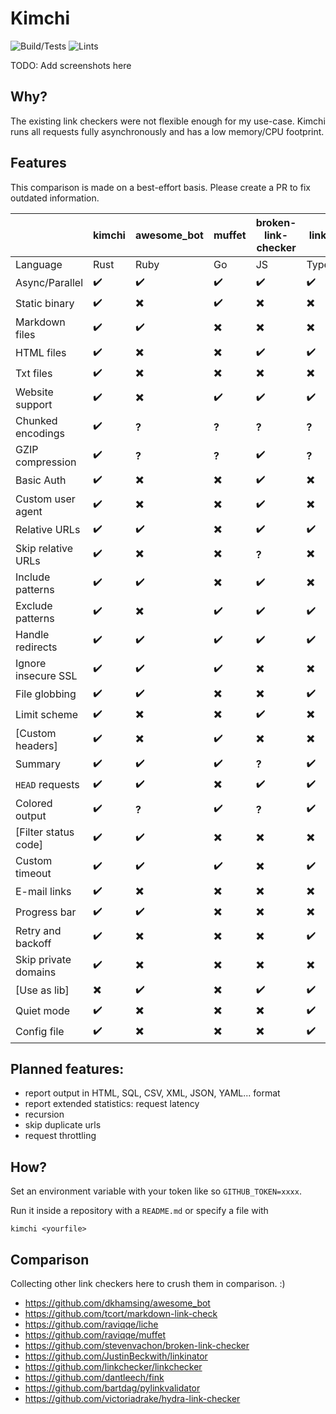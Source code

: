 # Kimchi

![Build/Tests](https://github.com/wgalyen/Kimchi/workflows/Kimchi%20Tests/badge.svg)
![Lints](https://github.com/wgalyen/Kimchi/workflows/Kimchi%20Lints/badge.svg)

TODO: Add screenshots here

## Why?

The existing link checkers were not flexible enough for my use-case. Kimchi
runs all requests fully asynchronously and has a low memory/CPU footprint.

## Features

This comparison is made on a best-effort basis. Please create a PR to fix outdated information.

|                      | kimchi | awesome_bot | muffet | broken-link-checker | linkinator | linkchecker | markdown-link-check | fink |
| -------------------- | ------ | ----------- | ------ | ------------------- | ---------- | ----------- | ------------------- | ---- |
| Language             | Rust   | Ruby        | Go     | JS                  | TypeScript | Python      | JS                  | PHP  |
| Async/Parallel       | ✔️     | ✔️          | ✔️     | ✔️                  | ✔️         | ✔️          | ✔️                  | ✔️   |
| Static binary        | ✔️     | ✖️          | ✔️     | ✖️                  | ✖️         | ️ ✖️        | ✖️                  | ✖️   |
| Markdown files       | ✔️     | ✔️          | ✖️     | ✖️                  | ✖️         | ✖️          | ️ ✔️                | ✖️   |
| HTML files           | ✔️     | ✖️          | ✖️     | ✔️                  | ✔️         | ✖️          | ✖️                  | ✖️   |
| Txt files            | ✔️     | ✖️          | ✖️     | ✖️                  | ✖️         | ✖️          | ✖️                  | ✖️   |
| Website support      | ✔️     | ✖️          | ✔️     | ✔️                  | ✔️         | ✔️          | ✖️                  | ✔️   |
| Chunked encodings    | ✔️     | **?**       | **?**  | **?**               | **?**      | ✖️          | ✔️                  | ✔️   |
| GZIP compression     | ✔️     | **?**       | **?**  | ✔️                  | **?**      | ✔️          | **?**               | ✖️   |
| Basic Auth           | ✔️     | ✖️          | ✖️     | ✔️                  | ✖️         | ✔️          | ✖️                  | ✖️   |
| Custom user agent    | ✔️     | ✖️          | ✖️     | ✔️                  | ✖️         | ✔️          | ✖️                  | ✖️   |
| Relative URLs        | ✔️     | ✔️          | ✖️     | ✔️                  | ✔️         | ✔️          | ✔️                  | ✔️   |
| Skip relative URLs   | ✔️     | ✖️          | ✖️     | **?**               | ✖️         | ✖️          | ✖️                  | ✖️   |
| Include patterns     | ✔️     | ✔️          | ✖️     | ✔️                  | ✖️         | ✖️          | ✖️                  | ✖️   |
| Exclude patterns     | ✔️     | ✖️          | ✔️     | ✔️                  | ✔️         | ✔️          | ✔️                  | ✔️   |
| Handle redirects     | ✔️     | ✔️          | ✔️     | ✔️                  | ✔️         | ✔️          | ✔️                  | ✔️   |
| Ignore insecure SSL  | ✔️     | ✔️          | ✔️     | ✖️                  | ✖️         | ✔️          | ✖️                  | ✔️   |
| File globbing        | ✔️     | ✔️          | ✖️     | ✖️                  | ✔️         | ✖️          | ✔️                  | ✖️   |
| Limit scheme         | ✔️     | ✖️          | ✖️     | ✔️                  | ✖️         | ✔️          | ✖️                  | ✖️   |
| [Custom headers]     | ✔️     | ✖️          | ✔️     | ✖️                  | ✖️         | ✖️          | ✔️                  | ✔️   |
| Summary              | ✔️     | ✔️          | ✔️     | **?**               | ✔️         | ✔️          | ✖️                  | ✔️   |
| `HEAD` requests      | ✔️     | ✔️          | ✖️     | ✔️                  | ✔️         | ✔️          | ✖️                  | ✖️   |
| Colored output       | ✔️     | **?**       | ✔️     | **?**               | ✔️         | ✔️          | ✖️                  | ✔️   |
| [Filter status code] | ✔️     | ✔️          | ✖️     | ✖️                  | ✖️         | ✖️          | ✔️                  | ✖️   |
| Custom timeout       | ✔️     | ✔️          | ✔️     | ✖️                  | ✔️         | ✔️          | ✖️                  | ✔️   |
| E-mail links         | ✔️     | ✖️          | ✖️     | ✖️                  | ✖️         | ✔️          | ✖️                  | ✖️   |
| Progress bar         | ✔️     | ✔️          | ✖️     | ✖️                  | ✖️         | ✔️          | ✔️                  | ✔️   |
| Retry and backoff    | ✔️     | ✖️          | ✖️     | ✖️                  | ✔️         | ✖️          | ✔️                  | ✖️   |
| Skip private domains | ✔️     | ✖️          | ✖️     | ✖️                  | ✖️         | ✖️          | ✖️                  | ✖️   |
| [Use as lib]         | ✖️     | ✔️          | ✖️     | ✔️                  | ✔️         | ✖️          | ✔️                  | ✖️   |
| Quiet mode           | ✔️     | ✖️          | ✖️     | ✖️                  | ✔️         | ✔️          | ✔️                  | ✔️   |
| Config file          | ✔️     | ✖️          | ✖️     | ✖️                  | ✔️         | ✔️          | ✔️                  | ✖️   |

## Planned features:

- report output in HTML, SQL, CSV, XML, JSON, YAML... format
- report extended statistics: request latency
- recursion
- skip duplicate urls
- request throttling

## How?

Set an environment variable with your token like so `GITHUB_TOKEN=xxxx`.

Run it inside a repository with a `README.md` or specify a file with

```
kimchi <yourfile>
```

## Comparison

Collecting other link checkers here to crush them in comparison. :)

- https://github.com/dkhamsing/awesome_bot
- https://github.com/tcort/markdown-link-check
- https://github.com/raviqqe/liche
- https://github.com/raviqqe/muffet
- https://github.com/stevenvachon/broken-link-checker
- https://github.com/JustinBeckwith/linkinator
- https://github.com/linkchecker/linkchecker
- https://github.com/dantleech/fink
- https://github.com/bartdag/pylinkvalidator
- https://github.com/victoriadrake/hydra-link-checker